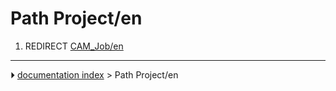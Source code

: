 # Path Project/en
1.  REDIRECT [CAM_Job/en](CAM_Job/en.md)



---
⏵ [documentation index](../README.md) > Path Project/en
